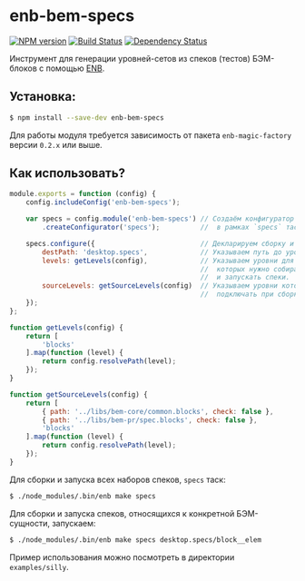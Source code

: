 enb-bem-specs
=============

[![NPM version](http://img.shields.io/npm/v/enb-bem-specs.svg?style=flat)](http://npmjs.org/package/enb-bem-specs) [![Build Status](http://img.shields.io/travis/enb-bem/enb-bem-specs/master.svg?style=flat)](https://travis-ci.org/enb-bem/enb-bem-specs) [![Dependency Status](http://img.shields.io/david/enb-bem/enb-bem-specs.svg?style=flat)](https://david-dm.org/enb-bem/enb-bem-specs)

Инструмент для генерации уровней-сетов из спеков (тестов) БЭМ-блоков с помощью [ENB](http://enb-make.info/).

Установка:
----------

```sh
$ npm install --save-dev enb-bem-specs
```

Для работы модуля требуется зависимость от пакета `enb-magic-factory` версии `0.2.x` или выше.

Как использовать?
-----------------

```js
module.exports = function (config) {
    config.includeConfig('enb-bem-specs');

    var specs = config.module('enb-bem-specs') // Создаём конфигуратор сетов
        .createConfigurator('specs');          //  в рамках `specs` таска.

    specs.configure({                          // Декларируем сборку и запуск спеков.
        destPath: 'desktop.specs',             // Указываем путь до уровня-сета.
        levels: getLevels(config),             // Указываем уровни для БЭМ-сущностей
                                               //  которых нужно собирать
                                               //  и запускать спеки.
        sourceLevels: getSourceLevels(config)  // Указываем уровни которые нужно
                                               //  подключать при сборке спеков.
    });
};

function getLevels(config) {
    return [
        'blocks'
    ].map(function (level) {
        return config.resolvePath(level);
    });
}

function getSourceLevels(config) {
    return [
        { path: '../libs/bem-core/common.blocks', check: false },
        { path: '../libs/bem-pr/spec.blocks', check: false },
        'blocks'
    ].map(function (level) {
        return config.resolvePath(level);
    });
}
```

Для сборки и запуска всех наборов спеков, `specs` таск:

```sh
$ ./node_modules/.bin/enb make specs
```

Для сборки и запуска спеков, относящихся к конкретной БЭМ-сущности, запускаем:

```sh
$ ./node_modules/.bin/enb make specs desktop.specs/block__elem
```

Пример использования можно посмотреть в директории `examples/silly`.
